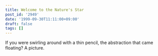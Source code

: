 ```yaml
---
title: Welcome to the Nature's Star
post_id: '2949'
date: '1999-09-30T11:11:00+09:00'
draft: false
tags: []
---
```


If you were swirling around with a thin pencil, the abstraction that came floating? A picture.